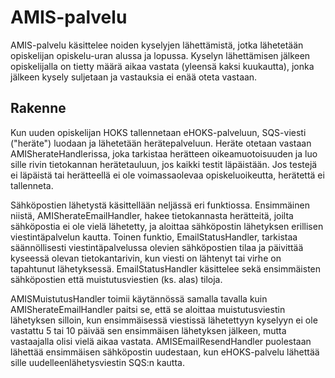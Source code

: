 # AMIS-palvelu

AMIS-palvelu käsittelee noiden kyselyjen lähettämistä, jotka lähetetään
opiskelijan opiskelu-uran alussa ja lopussa. Kyselyn lähettämisen jälkeen
opiskelijalla on tietty määrä aikaa vastata (yleensä kaksi kuukautta), jonka
jälkeen kysely suljetaan ja vastauksia ei enää oteta vastaan.

## Rakenne

Kun uuden opiskelijan HOKS tallennetaan eHOKS-palveluun, SQS-viesti ("heräte")
luodaan ja lähetetään herätepalveluun. Heräte otetaan vastaan
AMISherateHandlerissa, joka tarkistaa herätteen oikeamuotoisuuden ja luo sille
rivin tietokannan herätetauluun, jos kaikki testit läpäistään. Jos testejä ei
läpäistä tai herätteellä ei ole voimassaolevaa opiskeluoikeutta, herätettä ei
tallenneta.

Sähköpostien lähetystä käsittellään neljässä eri funktiossa. Ensimmäinen niistä,
AMISherateEmailHandler, hakee tietokannasta herätteitä, joilta sähköpostia ei
ole vielä lähetetty, ja aloittaa sähköpostin lähetyksen erillisen
viestintäpalvelun kautta. Toinen funktio, EmailStatusHandler, tarkistaa
säännöllisesti viestintäpalvelussa olevien sähköpostien tilaa ja päivittää
kyseessä olevan tietokantarivin, kun viesti on lähtenyt tai virhe on tapahtunut
lähetyksessä. EmailStatusHandler käsittelee sekä ensimmäisten sähköpostien että
muistutusviestien (ks. alas) tiloja.

AMISMuistutusHandler toimii käytännössä samalla tavalla kuin
AMISherateEmailHandler paitsi se, että se aloittaa muistutusviestin lähetyksen
silloin, kun ensimmäisessä viestissä lähetettyyn kyselyyn ei ole vastattu 5 tai
10 päivää sen ensimmäisen lähetyksen jälkeen, mutta vastaajalla olisi vielä
aikaa vastata. AMISEmailResendHandler puolestaan lähettää ensimmäisen
sähköpostin uudestaan, kun eHOKS-palvelu lähettää sille uudelleenlähetysviestin
SQS:n kautta.


